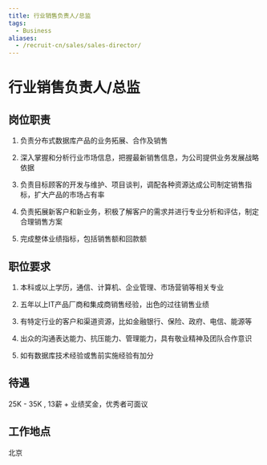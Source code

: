 ```yaml
---
title: 行业销售负责人/总监
tags:
  - Business
aliases:
  - /recruit-cn/sales/sales-director/
---
```


# 行业销售负责人/总监

## 岗位职责

1. 负责分布式数据库产品的业务拓展、合作及销售

2. 深入掌握和分析行业市场信息，把握最新销售信息，为公司提供业务发展战略依据

3. 负责目标顾客的开发与维护、项目谈判，调配各种资源达成公司制定销售指标，扩大产品的市场占有率

4. 负责拓展新客户和新业务，积极了解客户的需求并进行专业分析和评估，制定合理销售方案

5. 完成整体业绩指标，包括销售额和回款额

## 职位要求

1. 本科或以上学历，通信、计算机、企业管理、市场营销等相关专业

2. 五年以上IT产品厂商和集成商销售经验，出色的过往销售业绩

3. 有特定行业的客户和渠道资源，比如金融银行、保险、政府、电信、能源等

4. 出众的沟通表达能力、抗压能力、管理能力，具有敬业精神及团队合作意识

5. 如有数据库技术经验或售前实施经验有加分

## 待遇

25K - 35K , 13薪 + 业绩奖金，优秀者可面议

## 工作地点

北京
